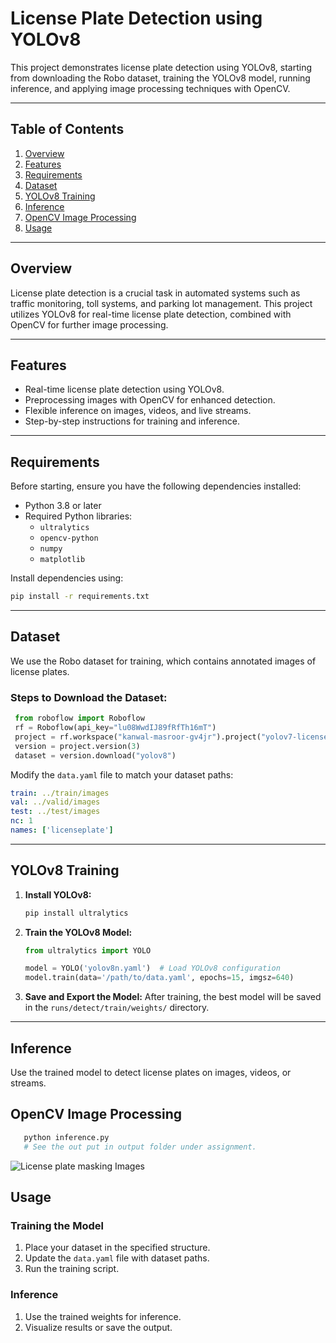 
# **License Plate Detection using YOLOv8**

This project demonstrates license plate detection using YOLOv8, starting from downloading the Robo dataset, training the YOLOv8 model, running inference, and applying image processing techniques with OpenCV.

---

## **Table of Contents**

1. [Overview](#overview)
2. [Features](#features)
3. [Requirements](#requirements)
4. [Dataset](#dataset)
5. [YOLOv8 Training](#yolov8-training)
6. [Inference](#inference)
7. [OpenCV Image Processing](#opencv-image-processing)
8. [Usage](#usage)

---

## **Overview**

License plate detection is a crucial task in automated systems such as traffic monitoring, toll systems, and parking lot management. This project utilizes YOLOv8 for real-time license plate detection, combined with OpenCV for further image processing.

---

## **Features**

- Real-time license plate detection using YOLOv8.
- Preprocessing images with OpenCV for enhanced detection.
- Flexible inference on images, videos, and live streams.
- Step-by-step instructions for training and inference.

---

## **Requirements**

Before starting, ensure you have the following dependencies installed:

- Python 3.8 or later
- Required Python libraries:
  - `ultralytics`
  - `opencv-python`
  - `numpy`
  - `matplotlib`

Install dependencies using:

```bash
pip install -r requirements.txt
```

---

## **Dataset**

We use the Robo dataset for training, which contains annotated images of license plates.

### **Steps to Download the Dataset:**
   ```python
    from roboflow import Roboflow
    rf = Roboflow(api_key="lu08WwdIJ89fRfTh16mT")
    project = rf.workspace("kanwal-masroor-gv4jr").project("yolov7-license-plate-detection")
    version = project.version(3)
    dataset = version.download("yolov8")
   ```
   Modify the `data.yaml` file to match your dataset paths:
   ```yaml
   train: ../train/images
   val: ../valid/images
   test: ../test/images
   nc: 1
   names: ['licenseplate']
   ```
---

## **YOLOv8 Training**

1. **Install YOLOv8:**
   ```bash
   pip install ultralytics
   ```

2. **Train the YOLOv8 Model:**
   ```python
   from ultralytics import YOLO

   model = YOLO('yolov8n.yaml')  # Load YOLOv8 configuration
   model.train(data='/path/to/data.yaml', epochs=15, imgsz=640)
   ```

3. **Save and Export the Model:**
   After training, the best model will be saved in the `runs/detect/train/weights/` directory.

---

## **Inference**

Use the trained model to detect license plates on images, videos, or streams.

## **OpenCV Image Processing**
   ```python
      python inference.py
      # See the out put in output folder under assignment.
   ```
![License plate masking Images](images/example_image.jpg)

## **Usage**

### **Training the Model**
1. Place your dataset in the specified structure.
2. Update the `data.yaml` file with dataset paths.
3. Run the training script.

### **Inference**
1. Use the trained weights for inference.
2. Visualize results or save the output.
